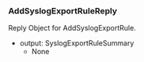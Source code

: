 ### AddSyslogExportRuleReply
Reply Object for AddSyslogExportRule.

- output: SyslogExportRuleSummary
  - None
